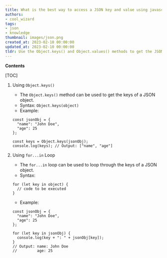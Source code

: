 ```yaml
---
title: What is the best way to access a JSON key and value using javascript?
authors:
- cool_wizard
tags:
- json
- knowledge
thumbnail: images/json.png
created_at: 2023-02-10 00:00:00
updated_at: 2023-02-10 00:00:00
tldr: Use the Object.keys() and Object.values() methods to get the JSON key and value in javascript.
---
```


**Contents**

[TOC]

1. Using `Object.keys()` 
   - The `Object.keys()` method can be used to get the keys of a JSON object. 
   - Syntax: `Object.keys(object)` 
   - Example: 
   ```
   const jsonObj = {
     "name": "John Doe",
     "age": 25
   };
   
   const keys = Object.keys(jsonObj);
   console.log(keys); // Output: ["name", "age"]
   ```

2. Using `for...in` Loop 
   - The `for...in` loop can be used to loop through the keys of a JSON object. 
   - Syntax: 
   ```
   for (let key in object) {
     // code to be executed
   }
   ```
   - Example: 
   ```
   const jsonObj = {
     "name": "John Doe",
     "age": 25
   };
   
   for (let key in jsonObj) {
     console.log(key + ": " + jsonObj[key]);
   }
   // Output: name: John Doe
   //         age: 25
   ```
